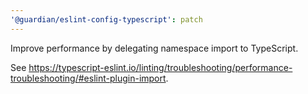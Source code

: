 ```yaml
---
'@guardian/eslint-config-typescript': patch
---
```


Improve performance by delegating namespace import to TypeScript.

See https://typescript-eslint.io/linting/troubleshooting/performance-troubleshooting/#eslint-plugin-import.

